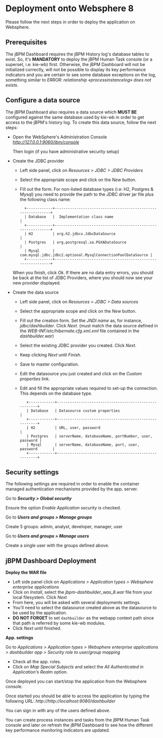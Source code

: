 Deployment onto Websphere 8
=============================

Please follow the next steps in order to deploy the application on Websphere.

Prerequisites
--------------------------------

The jBPM Dashboard requires the jBPM History log's database tables to exist. So, it's **MANDATORY** to deploy the
jBPM Human Task console (or a superset, i.e: kie-wb) first. Otherwise, the jBPM Dashboard will not be initialized
correctly, will not be possible to display its key performance indicators and you are certain to see some database
exceptions on the log, something similar to _ERROR: relationship «processinstancelog» does not exists_.


Configure a data source
--------------------------------

The jBPM Dashboard also requires a data source which **MUST BE** configured against the same database used by kie-wb
in order to get access to the jBPM's history log. To create this data source, follow the next steps:

* Open the WebSphere's Administration Console _http://127.0.0.1:9060/ibm/console_

   Then login (if you have administrative security setup)

* Create the JDBC provider

  - Left side panel, click on _Resources > JDBC > JDBC Providers_
  - Select the appropriate scope and click on the _New_ button.
  - Fill out the form. For non-listed database types (i.e: H2, Postgres & Mysql) you need to provide the path to the JDBC driver jar file plus the following class name:

          +------------+-------------------------------------------------------------+
          | Database   |  Implementation class name                                  |
          +------------+-------------------------------------------------------------+
          | H2         | org.h2.jdbcx.JdbcDataSource                                 |
          | Postgres   | org.postgresql.xa.PGXADataSource                            |
          | Mysql      | com.mysql.jdbc.jdbc2.optional.MysqlConnectionPoolDataSource |
          +------------+-------------------------------------------------------------+

   When you finish, click _Ok_. If there are no data entry errors, you should be back at the list of JDBC Providers, where you should now see your new provider displayed.

* Create the data source

  - Left side panel, click on _Resources > JDBC > Data sources_
  - Select the appropriate scope and click on the _New_ button.
  - Fill out the creation form. Set the _JNDI name_ as, for instance, _jdbc/dashbuilder_. Click _Next_.
    (must match the data source defined in the _WEB-INF/etc/hibernate.cfg.xml.xml_ file contained in the _dashbuilder.war_)
  - Select the existing JDBC provider you created. Click _Next_.
  - Keep clicking _Next_ until _Finish_.
  - Save to master configuration.
  - Edit the datasource you just created and click on the _Custom properties_ link.
  - Edit and fill the appropriate values required to set-up the connection. This depends on the database type.

           +------------+------------------------------------------------------+
           | Database   | Datasource custom properties                         |
           +------------+------------------------------------------------------+
           | H2         | URL, user, password                                  |
           | Postgres   | serverName, databaseName, portNumber, user, password |
           | Mysql      | serverName, databaseName, port, user, password       |
           +------------+------------------------------------------------------+


Security settings
------------------------------

The following settings are required in order to enable the container managed authentication mechanisms provided by the app. server.

Go to **_Security > Global security_**

   Ensure the option _Enable Application security_ is checked.

Go to **_Users and groups > Manage groups_**

   Create 5 groups: admin, analyst, developer, manager, user

Go to **_Users and groups > Manage users_**

   Create a single user with the groups defined above.

jBPM Dashboard Deployment
----------------------------

**Deploy the WAR file**

  - Left side panel click on *Applications > Application types > Websphere enterprise applications*
  - Click on _Install_, select the *jbpm-dashbuilder_was_8.war* file from your local filesystem. Click _Next_
  - From here, you will be asked with several deployments settings.
  - You'll need to select the datasource created above as the datasource to be used by the application.
  - **DO NOT FORGET** to set <code>dashbuilder</code> as the webapp context path since that path is referred by some kie-wb modules.
  - Click _Next_ until finished.

**App. settings**

Go to _Applications > Application types > Websphere enterprise applications > dashbuilder app > Security role to user/group mapping_

   - Check all the app. roles.
   - Click on _Map Special Subjects_ and select the _All Authenticated in Application's Realm_ option.

  Once deployed you can start/stop the application from the Websphere console.

  Once started you should be able to access the application by typing the following URL: _http://http://localhost:9080/dashbuilder_

  You can sign in with any of the users defined above.

  You can create process instances and tasks from the jBPM Human Task console and later on refresh the jBPM Dashboard to
  see how the different key performance monitoring indicators are updated.



